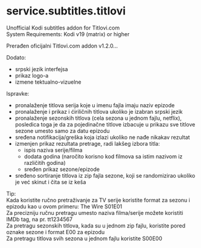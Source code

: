 # service.subtitles.titlovi  
Unofficial Kodi subtitles addon for Titlovi.com  
System Requirements: Kodi v19 (matrix) or higher

Prerađen oficijalni Titlovi.com addon v1.2.0...

Dodato:
- srpski jezik interfejsa
- prikaz logo-a
- izmene tektualno-vizuelne

Ispravke:
- pronalaženje titlova serija koje u imenu fajla imaju naziv epizode
- pronalaženje i prikaz i ćiriličnih titlova ukoliko je izabran srpski jezik
- pronalaženje sezonskih titlova (cela sezona u jednom fajlu, netflix), posledica toga je da za pojedinačne titlove izbacuje u prikazu sve titlove sezone umesto samo za datu epizodu
- sređena notifikacija/greška koja izlazi ukoliko ne nađe nikakav rezultat
- izmenjen prikaz rezultata pretrage, radi lakšeg izbora titla:
	- ispis naziva serije/filma
	- dodata godina (naročito korisno kod filmova sa istim nazivom iz različitih godina)
	- sređen prikaz sezone/epizode
- sređeno sortiranje titlova iz zip fajla sezone, koji se randomizirao ukoliko je već skinut i čita se iz keša

Tip:  
Kada koristite ručno pretraživanje za TV serije koristite format za sezonu i epizodu kao u ovom primeru: The Wire S01E01  
	Za precizniju ručnu pretragu umesto naziva filma/serije možete koristiti IMDb tag, na pr. tt1234567  
	Za pretragu sezonskih titlova, kada su u jednom zip fajlu, koristite pored oznake sezone i format E00 za epizodu  
	Za pretragu titlova svih sezona u jednom fajlu koristite S00E00  
